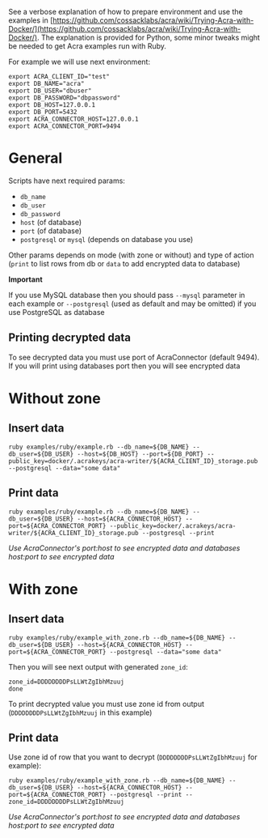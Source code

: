 See a verbose explanation of how to prepare environment and use the examples in [https://github.com/cossacklabs/acra/wiki/Trying-Acra-with-Docker/](https://github.com/cossacklabs/acra/wiki/Trying-Acra-with-Docker/). The explanation is provided for Python, some minor tweaks might be needed to get Acra examples run with Ruby.

For example we will use next environment:
```
export ACRA_CLIENT_ID="test"
export DB_NAME="acra"
export DB_USER="dbuser"
export DB_PASSWORD="dbpassword"
export DB_HOST=127.0.0.1
export DB_PORT=5432
export ACRA_CONNECTOR_HOST=127.0.0.1
export ACRA_CONNECTOR_PORT=9494
```

# General
Scripts have next required params:
* `db_name`
* `db_user`
* `db_password`
* `host` (of database)
* `port` (of database)
* `postgresql` or `mysql` (depends on database you use)

Other params depends on mode (with zone or without) and type of action (`print` to list rows from db or `data` to add encrypted data to database)

**Important**

If you use MySQL database then you should pass `--mysql` parameter in each example or `--postgresql` (used as default and may be omitted) if you use PostgreSQL as database

## Printing decrypted data
To see decrypted data you must use port of AcraConnector (default 9494). If you will print using databases port then you will see encrypted data

# Without zone

## Insert data
```
ruby examples/ruby/example.rb --db_name=${DB_NAME} --db_user=${DB_USER} --host=${DB_HOST} --port=${DB_PORT} --public_key=docker/.acrakeys/acra-writer/${ACRA_CLIENT_ID}_storage.pub --postgresql --data="some data"
```
## Print data

```
ruby examples/ruby/example.rb --db_name=${DB_NAME} --db_user=${DB_USER} --host=${ACRA_CONNECTOR_HOST} --port=${ACRA_CONNECTOR_PORT} --public_key=docker/.acrakeys/acra-writer/${ACRA_CLIENT_ID}_storage.pub --postgresql --print
```
*Use AcraConnector's port:host to see encrypted data and databases host:port to see encrypted data*

# With zone

## Insert data
```
ruby examples/ruby/example_with_zone.rb --db_name=${DB_NAME} --db_user=${DB_USER} --host=${ACRA_CONNECTOR_HOST} --port=${ACRA_CONNECTOR_PORT} --postgresql --data="some data"
```

Then you will see next output with generated `zone_id`:
```
zone_id=DDDDDDDDPsLLWtZgIbhMzuuj
done
```
To print decrypted value you must use zone id from output (`DDDDDDDDPsLLWtZgIbhMzuuj` in this example)
## Print data
Use zone id of row that you want to decrypt (`DDDDDDDDPsLLWtZgIbhMzuuj` for example):
```
ruby examples/ruby/example_with_zone.rb --db_name=${DB_NAME} --db_user=${DB_USER} --host=${ACRA_CONNECTOR_HOST} --port=${ACRA_CONNECTOR_PORT} --postgresql --print --zone_id=DDDDDDDDPsLLWtZgIbhMzuuj
```
*Use AcraConnector's port:host to see encrypted data and databases host:port to see encrypted data*
